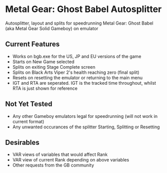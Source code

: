# Metal Gear: Ghost Babel Autosplitter
Autosplitter, layout and splits for speedrunning Metal Gear: Ghost Babel (aka Metal Gear Solid Gameboy) on emulator

## Current Features
- Works on bgb.exe for the US, JP and EU versions of the game
- Starts on New Game selected
- Splits on exiting Stage Complete screen
- Splits on Black Arts Viper 2's health reaching zero (final split)
- Resets on resetting the emulator or returning to the main menu
- IGT and RTA are seperated. IGT is the tracked time throughout, whilst RTA is just shown for reference

## Not Yet Tested
- Any other Gameboy emulators legal for speedrunning (will not work in current format)
- Any unwanted occurances of the splitter Starting, Splitting or Resetting

## Desirables
- VAR views of variables that would affect Rank
- VAR view of current Rank depending on above variables
- Other requests from the GB community
